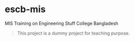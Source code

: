 # escb-mis
MIS Training on Engineering Stuff College Bangladesh 

> This project is a dummy project for teaching purpose.

